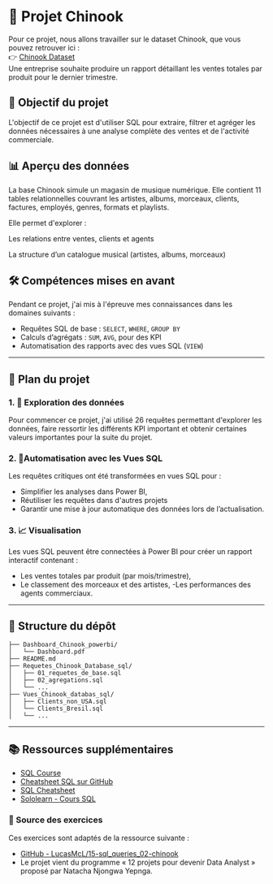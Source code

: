 # 💼 Projet Chinook

Pour ce projet, nous allons travailler sur le dataset Chinook, que vous pouvez retrouver ici :  
👉 [Chinook Dataset](https://github.com/lerocha/chinook-database)  
Une entreprise souhaite produire un rapport détaillant les ventes totales par produit pour le dernier trimestre.

## 🎯 Objectif du projet

L'objectif de ce projet est d'utiliser SQL pour extraire, filtrer et agréger les données nécessaires à une analyse complète des ventes et de l'activité commerciale.

## 📊 Aperçu des données

La base Chinook simule un magasin de musique numérique. Elle contient 11 tables relationnelles couvrant les artistes, albums, morceaux, clients, factures, employés, genres, formats et playlists.

Elle permet d'explorer :

Les relations entre ventes, clients et agents

La structure d’un catalogue musical (artistes, albums, morceaux)

## 🛠️ Compétences mises en avant

Pendant ce projet, j'ai mis à l'épreuve mes connaissances dans les domaines suivants :
- Requêtes SQL de base : `SELECT`, `WHERE`, `GROUP BY`
- Calculs d’agrégats : `SUM`, `AVG`, pour des KPI
- Automatisation des rapports avec des vues SQL (`VIEW`)

---

## 🧭 Plan du projet

### 1. 🔎 Exploration des données
Pour commencer ce projet, j'ai utilisé 26 requêtes permettant d'explorer les données, faire ressortir les différents KPI important et obtenir certaines valeurs importantes pour la suite du projet.

### 2. 🔄Automatisation avec les Vues SQL

Les requêtes critiques ont été transformées en vues SQL pour :
- Simplifier les analyses dans Power BI,
- Réutiliser les requêtes dans d'autres projets
- Garantir une mise à jour automatique des données lors de l’actualisation.

### 3. 📈 Visualisation 

Les vues SQL peuvent être connectées à Power BI pour créer un rapport interactif contenant :
- Les ventes totales par produit (par mois/trimestre),
- Le classement des morceaux et des artistes,
-Les performances des agents commerciaux.

---

## 📁 Structure du dépôt
```
├── Dashboard_Chinook_powerbi/            
│   └── Dashboard.pdf
├── README.md         
├── Requetes_Chinook_Database_sql/          
│   ├── 01_requetes_de_base.sql
│   ├── 02_agregations.sql
│   └── ...
├── Vues_Chinook_databas_sql/      
│   ├── Clients_non_USA.sql
│   └── Clients_Bresil.sql
│   └── ...
```
---

## 📚 Ressources supplémentaires

- [SQL Course](https://www.sqlcourse.com/)
- [Cheatsheet SQL sur GitHub](https://github.com/enochtangg/quick-SQL-cheatsheet)
- [SQL Cheatsheet](https://www.sqltutorial.org/sql-cheat-sheet/)
- [Sololearn - Cours SQL](https://www.sololearn.com/Course/SQL/)

### 📌 Source des exercices

Ces exercices sont adaptés de la ressource suivante :  
- [GitHub - LucasMcL/15-sql_queries_02-chinook](https://github.com/LucasMcL/15-sql_queries_02-chinook)
- Le projet vient du programme « 12 projets pour devenir Data Analyst » proposé par Natacha Njongwa Yepnga.

